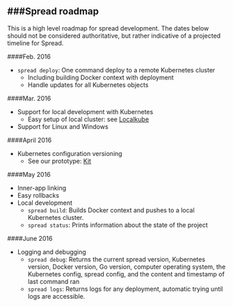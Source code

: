 ###Spread roadmap
---

This is a high level roadmap for spread development. The dates below should not be considered authoritative, but rather indicative of a projected timeline for Spread. 

####Feb. 2016

* `spread deploy`: One command deploy to a remote Kubernetes cluster
	* Including building Docker context with deployment
	* Handle updates for all Kubernetes objects

####Mar. 2016

* Support for local development with Kubernetes
	* Easy setup of local cluster: see <a href="https://github.com/redspread/localkube">Localkube</a>
* Support for Linux and Windows

####April 2016

* Kubernetes configuration versioning
	* See our prototype: <a href="https://github.com/redspread/kit">Kit</a>

####May 2016

* Inner-app linking
* Easy rollbacks
* Local development
	* `spread build`: Builds Docker context and pushes to a local Kubernetes cluster.
	* `spread status`: Prints information about the state of the project

####June 2016

* Logging and debugging
	* `spread debug`: Returns the current spread version, Kubernetes version, Docker version, Go version, computer operating system, the Kubernetes config, spread config, and the content and timestamp of last command ran
	* `spread logs`: Returns logs for any deployment, automatic trying until logs are accessible.